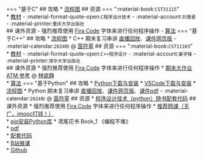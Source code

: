 === "基于C"
    ## 攻略
    * [流程图](../skill/推荐使用的网站等/流程图.md)
    ## 资源
    === ":material-book:`CST31115`"  
        * [教材](https://api.hanximeng.com/lanzou/?url=https://cqu-openlib.lanzout.com/iC2jk2byh5mh&type=down) - :material-format-quote-open:`C程序设计技术` - :material-account:`刘慧君` - :material-printer:`重庆大学出版社`  
    ## 课外资源
    - 强烈推荐使用 [Fira Code](../skill/软件的下载安装、使用教程/FiraCode下载与安装.md) 字体来进行任何程序操作
    - [算法](../academic/竞赛/算法.md)
=== "基于C++"
    ## 攻略
    * [流程图](../skill/推荐使用的网站等/流程图.md)
    * C++ 期末复习串讲 [直播回放](https://www.bilibili.com/video/BV1WX66YcESD)、[课件网页版](https://info-studio.github.io/Infoc-Talks/2025/2025_Jan_CppReview) - :material-calendar:`2024秋` @ [茵符草](../contributor/茵符草.md)
    ## 资源
    === ":material-book:`CST11103`"  
        * [教材](https://api.hanximeng.com/lanzou/?url=https://cqu-openlib.lanzout.com/iHsAI2dkq0uh&type=down) - :material-format-quote-open:`C++程序设计` - :material-account:`姜学锋` - :material-printer:`清华大学出版社`  
    ## 课外资源
    * 强烈推荐使用 [Fira Code](../skill/软件的下载安装、使用教程/FiraCode下载与安装.md) 字体来进行任何程序操作
    * [期末大作业 ATM 参考](https://gitee.com/lin-yujing-22/ATMproject) @ [林欲静](../contributor/林欲静.md)  
    * [算法](../academic/竞赛/算法.md)
=== "基于Python"
    ## 攻略
    * [Python下载与安装](../skill/软件的下载安装、使用教程/Python下载与安装.md)
    * [VSCode下载与安装](../skill/软件的下载安装、使用教程/VSCode下载与安装.md)
    * [流程图](../skill/推荐使用的网站等/流程图.md)
    * Python 期末复习串讲 [直播回放](https://www.bilibili.com/video/BV1qH6BYCEKU)、[课件网页版](https://info-studio.github.io/Infoc-Talks/2025/2025_Jan_PythonReview)、[课件pdf](https://api.hanximeng.com/lanzou/?url=https://cqu-openlib.lanzout.com/iHzeJ2jdmrva&type=down) - :material-calendar:`2024秋` @ [茵符草](../contributor/茵符草.md)
    ## 资源
    * [程序设计技术（python）随书配套代码](https://api.hanximeng.com/lanzou/?url=https://cqu-openlib.lanzout.com/iLKMl2ritjfg&type=down)
    ## 课外资源
    * 强烈推荐使用 [Fira Code](../skill/软件的下载安装、使用教程/FiraCode下载与安装.md) 字体来进行任何程序操作
    * [推荐网课（无广，imooc打钱！）](https://www.imooc.com/learn/1261)  
    * [pip安装Python库](../skill/软件的下载安装、使用教程/pip安装Python库.md)
    * 鸢尾花书 Book_1 《编程不难》  
        * [pdf](https://api.hanximeng.com/lanzou/?url=https://cqu-openlib.lanzout.com/ikKHI25rhe3e&type=down)  
        * [配套代码](https://api.hanximeng.com/lanzou/?url=https://cqu-openlib.lanzout.com/ifn1R25rhfhe&type=down)  
        * [B站微课](https://space.bilibili.com/513194466)  
        * [Github](https://github.com/Visualize-ML/Book1_Python-For-Beginners)  
